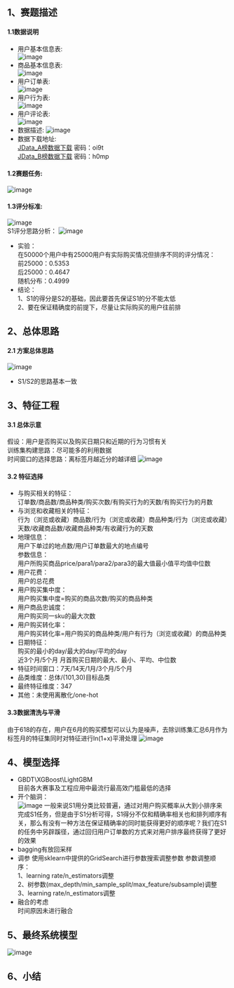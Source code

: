 ## 1、赛题描述
#### 1.1**数据说明**  
- 用户基本信息表:  
![image](https://github.com/Francis1986/Jdata_2018/blob/master/img/user_info.png?raw=true)  
- 商品基本信息表:  
![image](https://github.com/Francis1986/Jdata_2018/blob/master/img/SKU.png?raw=true)  
- 用户订单表:  
![image](https://github.com/Francis1986/Jdata_2018/blob/master/img/user_order.png?raw=true)  
- 用户行为表:  
![image](https://github.com/Francis1986/Jdata_2018/blob/master/img/user_action.png?raw=true)  
- 用户评论表:  
![image](https://github.com/Francis1986/Jdata_2018/blob/master/img/user_comment.png?raw=true)  
- 数据描述: 
![image](https://github.com/Francis1986/Jdata_2018/blob/master/img/data_intro.png?raw=true)  
- 数据下载地址:  
[JData_A榜数据下载](https://pan.baidu.com/s/1LV7vg841K9JlVu1HQaPY4g)  密码：oi9t  
[JData_B榜数据下载](https://pan.baidu.com/s/1ppmnlxQC9w7DpydRNHX6Gg)  密码：h0mp  
#### **1.2赛题任务:**
![image](https://github.com/Francis1986/Jdata_2018/blob/master/img/%E4%BB%BB%E5%8A%A1%E6%8F%8F%E8%BF%B0%E4%B8%8Esubmit.jpg?raw=true)
#### **1.3评分标准:**  
![image](https://github.com/Francis1986/Jdata_2018/blob/master/img/%E8%AF%84%E4%BB%B7%E6%8C%87%E6%A0%87.jpg?raw=true)  
S1评分思路分析：
![image](https://github.com/Francis1986/Jdata_2018/blob/master/img/weight.png?raw=true)  
- 实验：  
在50000个用户中有25000用户有实际购买情况但排序不同的评分情况：  
前25000：0.5353  
后25000：0.4647  
随机分布：0.4999  
- 结论：  
1、S1的得分是S2的基础，因此要首先保证S1的分不能太低  
2、要在保证精确度的前提下，尽量让实际购买的用户往前排

## 2、总体思路
#### 2.1 方案总体思路
![image](https://github.com/Francis1986/Jdata_2018/blob/master/img/%E6%80%BB%E4%BD%93%E4%BB%BB%E5%8A%A1.png?raw=true)
- S1/S2的思路基本一致

## 3、特征工程
#### 3.1 总体示意  
假设：用户是否购买以及购买日期只和近期的行为习惯有关  
训练集构建思路：尽可能多的利用数据  
时间窗口的选择思路：离标签月越近分的越详细
![image](https://github.com/Francis1986/Jdata_2018/blob/master/img/%E7%89%B9%E5%BE%81%E5%B7%A5%E7%A8%8B.png?raw=true)  

#### 3.2 特征选择
- 与购买相关的特征：   
订单数/商品数/商品种类/购买次数/有购买行为的天数/有购买行为的月数
- 与浏览和收藏相关的特征：  
行为（浏览或收藏）商品数/行为（浏览或收藏）商品种类/行为（浏览或收藏）天数/收藏商品数/收藏商品种类/有收藏行为的天数  
- 地理信息：   
用户下单过的地点数/用户订单数最大的地点编号  
参数信息：  
用户所购买商品price/para1/para2/para3的最大值最小值平均值中位数  
- 用户花费：   
用户的总花费  
- 用户购买集中度：  
用户购买集中度=购买的商品次数/购买的商品种类  
- 用户商品忠诚度：    
用户购买同一sku的最大次数  
- 用户购买转化率：  
用户购买转化率=用户购买的商品种类/用户有行为（浏览或收藏）的商品种类   
- 日期特征：   
购买的最小的day/最大的day/平均的day  
近3个月/5个月 月首购买日期的最大、最小、平均、中位数  
- 特征时间窗口：7天/14天/1月/3个月/5个月  
- 品类维度：总体/(101,30)目标品类
- 最终特征维度：347
- 其他：未使用离散化/one-hot
#### 3.3数据清洗与平滑  
由于618的存在，用户在6月的购买模型可以认为是噪声，去除训练集汇总6月作为标签月的特征集同时对特征进行ln(1+x)平滑处理
![image](https://github.com/Francis1986/Jdata_2018/blob/master/img/%E8%B6%8B%E5%8A%BF%E5%88%86%E6%9E%90.png?raw=true)
## 4、模型选择
- GBDT\XGBoost\LightGBM  
目前各大赛事及工程应用中最流行最高效门槛最低的选择
- 开个脑洞：  
![image](https://github.com/Francis1986/Jdata_2018/blob/master/img/%E7%94%A8%E6%88%B7%E5%B9%B3%E5%9D%87%E8%AE%A2%E5%8D%95%E6%95%B0.png?raw=true)
一般来说S1用分类比较普遍，通过对用户购买概率从大到小排序来完成S1任务，但是由于S1分析可得，S1得分不仅和精确率相关也和排列顺序有关，那么有没有一种方法在保证精确率的同时能获得更好的顺序呢？我们在S1的任务中另辟蹊径，通过回归用户订单数的方式来对用户排序最终获得了更好的效果
- bagging有放回采样
- 调参
使用sklearn中提供的GridSearch进行参数搜索调整参数
参数调整顺序：  
1、learning rate/n_estimators调整  
2、树参数(max_depth/min_sample_split/max_feature/subsample)调整  
3、learning rate/n_estimators调整  
- 融合的考虑  
时间原因未进行融合
## 5、最终系统模型  
![image](https://github.com/Francis1986/Jdata_2018/blob/master/img/%E7%B3%BB%E7%BB%9F%E6%A8%A1%E5%9E%8B.png?raw=true)
## 6、小结

